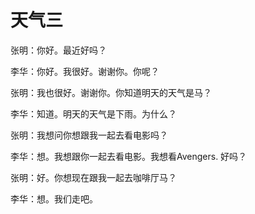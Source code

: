 天气三
======


张明：你好。最近好吗？


李华：你好。我很好。谢谢你。你呢？


张明：我也很好。谢谢你。你知道明天的天气是马？


李华：知道。明天的天气是下雨。为什么？


张明：我想问你想跟我一起去看电影吗？


李华：想。我想跟你一起去看电影。我想看Avengers. 好吗？


张明：好。你想现在跟我一起去咖啡厅马？


李华：想。我们走吧。
